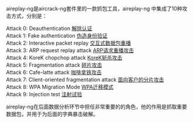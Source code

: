 aireplay-ng是aircrack-ng套件里的一款抓包工具，aireplay-ng 中集成了10种攻击方式，分别是：

Attack 0: Deauthentication [解除认证](http://www.aircrack-ng.org/doku.php?id=deauthentication)  
 Attack 1: Fake authentication [伪造身份验证](http://www.aircrack-ng.org/doku.php?id=fake_authentication)  
 Attack 2: Interactive packet replay [交互式数据包重播](http://www.aircrack-ng.org/doku.php?id=interactive_packet_replay)  
 Attack 3: ARP request replay attack [ARP请求重播攻击](http://www.aircrack-ng.org/doku.php?id=arp-request_reinjection)  
 Attack 4: KoreK chopchop attack [KoreK斩杀攻击](http://www.aircrack-ng.org/doku.php?id=korek_chopchop)  
 Attack 5: Fragmentation attack [碎片攻击](http://www.aircrack-ng.org/doku.php?id=fragmentation)  
 Attack 6: Cafe-latte attack [咖啡拿铁攻击](http://www.aircrack-ng.org/doku.php?id=cafe-latte)  
 Attack 7: Client-oriented fragmentation attack [面向客户的分片攻击](http://www.aircrack-ng.org/doku.php?id=hirte)  
 Attack 8: WPA Migration Mode [WPA迁移模式](http://www.aircrack-ng.org/doku.php?id=wpa_migration_mode)  
 Attack 9: Injection test [注射试验](http://www.aircrack-ng.org/doku.php?id=injection_test)

aireplay-ng在后面数据分析环节中担任非常重要的的角色，他的作用是抓取重要数据包，并用于为后面的字典暴击破解。

